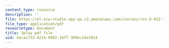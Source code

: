 ```yaml
---
content_type: resource
description: ''
file: https://ol-ocw-studio-app-qa.s3.amazonaws.com/courses/res-6-012-introduction-to-probability-spring-2018/dacac7324216098216ff309ec2de3914_Yh5bR7X3ch8.pdf
file_type: application/pdf
resourcetype: Document
title: 3play pdf file
uid: dacac732-4216-0982-16ff-309ec2de3914
---
```

